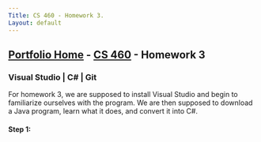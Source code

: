 ```yaml
---
Title: CS 460 - Homework 3.
Layout: default
---
```

## [Portfolio Home](https://mgeorgebrown89.github.io/CS-Portfolio) - [CS 460](../hw3) - Homework 3

### Visual Studio | C# | Git

For homework 3, we are supposed to install Visual Studio and begin to familiarize ourselves with the program. We are then supposed to download a Java program, learn what it does, and convert it into C#. 

#### Step 1: 